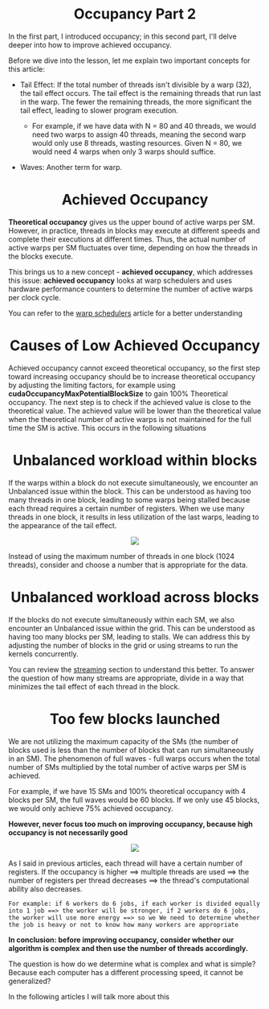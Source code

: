 

<p align="center">
 <h1 align="center">Occupancy Part 2</h1>
</p>

In the first part, I introduced occupancy; in this second part, I'll delve deeper into how to improve achieved occupancy.

Before we dive into the lesson, let me explain two important concepts for this article:

- Tail Effect: If the total number of threads isn't divisible by a warp (32), the tail effect occurs. The tail effect is the remaining threads that run last in the warp. The fewer the remaining threads, the more significant the tail effect, leading to slower program execution.
    - For example, if we have data with N = 80 and 40 threads, we would need two warps to assign 40 threads, meaning the second warp would only use 8 threads, wasting resources. Given N = 80, we would need 4 warps when only 3 warps should suffice.

- Waves: Another term for warp.



<p align="center">
 <h1 align="center">Achieved Occupancy</h1>
</p>


**Theoretical occupancy** gives us the upper bound of active warps per SM. However, in practice, threads in blocks may execute at different speeds and complete their executions at different times. Thus, the actual number of active warps per SM fluctuates over time, depending on how the threads in the blocks execute.

This brings us to a new concept - **achieved occupancy**, which addresses this issue: **achieved occupancy** looks at warp schedulers and uses hardware performance counters to determine the number of active warps per clock cycle.

You can refer to the [warp schedulers](https://github.com/CisMine/Guide-NVIDIA-Tools/tree/main/Chapter06) article for a better understanding



<p align="center">
 <h1 align="center">Causes of Low Achieved Occupancy</h1>
</p>

Achieved occupancy cannot exceed theoretical occupancy, so the first step toward increasing occupancy should be to increase theoretical occupancy by adjusting the limiting factors, for example using **cudaOccupancyMaxPotentialBlockSize** to gain 100% Theoretical occupancy. The next step is to check if the achieved value is close to the theoretical value. The achieved value will be lower than the theoretical value when the theoretical number of active warps is not maintained for the full time the SM is active. This occurs in the following situations


<p align="center">
 <h1 align="center">Unbalanced workload within blocks</h1>
</p>

If the warps within a block do not execute simultaneously, we encounter an Unbalanced issue within the block. This can be understood as having too many threads in one block, leading to some warps being stalled because each thread requires a certain number of registers. When we use many threads in one block, it results in less utilization of the last warps, leading to the appearance of the tail effect.

<p align="center">
  <img src="https://github.com/CisMine/Guide-NVIDIA-Tools/assets/122800932/de4b8ac8-009c-48eb-955d-bb9961a935a9" />
</p>


Instead of using the maximum number of threads in one block (1024 threads), consider and choose a number that is appropriate for the data.

<p align="center">
 <h1 align="center">Unbalanced workload across blocks</h1>
</p>

If the blocks do not execute simultaneously within each SM, we also encounter an Unbalanced issue within the grid. This can be understood as having too many blocks per SM, leading to stalls. We can address this by adjusting the number of blocks in the grid or using streams to run the kernels concurrently.

You can review the [streaming](https://github.com/CisMine/Parallel-Computing-Cuda-C/tree/main/Chapter11) section to understand this better. To answer the question of how many streams are appropriate, divide in a way that minimizes the tail effect of each thread in the block.


<p align="center">
 <h1 align="center">Too few blocks launched</h1>
</p>

We are not utilizing the maximum capacity of the SMs (the number of blocks used is less than the number of blocks that can run simultaneously in an SM). The phenomenon of full waves - full warps occurs when the total number of SMs multiplied by the total number of active warps per SM is achieved.

For example, if we have 15 SMs and 100% theoretical occupancy with 4 blocks per SM, the full waves would be 60 blocks. If we only use 45 blocks, we would only achieve 75% achieved occupancy.


**However, never focus too much on improving occupancy, because high occupancy is not necessarily good**



<p align="center">
  <img src="https://github.com/CisMine/Guide-NVIDIA-Tools/assets/122800932/fd84391d-6ac5-48df-8df7-df335257ed76" />
</p>

As I said in previous articles, each thread will have a certain number of registers. If the occupancy is higher ==> multiple threads are used ==> the number of registers per thread decreases ==> the thread's computational ability also decreases.

`For example: if 6 workers do 6 jobs, if each worker is divided equally into 1 job ==> the worker will be stronger, if 2 workers do 6 jobs, the worker will use more energy ==> so we We need to determine whether the job is heavy or not to know how many workers are appropriate`

**In conclusion: before improving occupancy, consider whether our algorithm is complex and then use the number of threads accordingly.**

The question is how do we determine what is complex and what is simple? Because each computer has a different processing speed, it cannot be generalized?

In the following articles I will talk more about this



























